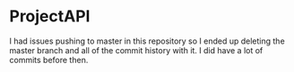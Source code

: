 # ProjectAPI

I had issues pushing to master in this repository so I ended up deleting the master branch and all of the commit history with it. I did have a lot of commits before then.
